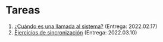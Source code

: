 # Tareas

1. [¿Cuándo es una llamada al sistema?](./1/README.md) (Entrega: 2022.02.17)
2. [Ejercicios de sincronización](./2/README.md) (Entrega: 2022.03.10)
<!-- 3. [Profundizando en la administración de memoria](./3/README.md) (Entrega: 2022.xx.xx) -->
<!-- 4. [La vida de un byte de datos](./4/README.md) (Entrega: 2022.xx.xx) -->
